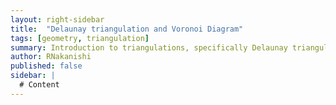 ```yaml
---
layout: right-sidebar
title:  "Delaunay triangulation and Voronoi Diagram"
tags: [geometry, triangulation]
summary: Introduction to triangulations, specifically Delaunay triangulation and its relationship with Voronoi diagrams.
author: RNakanishi
published: false
sidebar: |
  # Content
---
```

